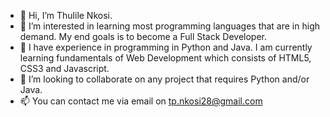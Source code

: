 - 👋 Hi, I’m Thulile Nkosi.
- 👀 I’m interested in learning most programming languages that are in high demand. My end goals is to become a Full Stack Developer.
- 🌱 I have experience in programming in Python and Java. I am currently learning fundamentals of Web Development which consists of HTML5, CSS3 and Javascript.
- 💞️ I’m looking to collaborate on any project that requires Python and/or Java.
- 📫 You can contact me via email on tp.nkosi28@gmail.com

<!---
tpnkosi/tpnkosi is a ✨ special ✨ repository because its `README.md` (this file) appears on your GitHub profile.
You can click the Preview link to take a look at your changes.
--->

